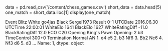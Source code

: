 data = pd.read_csv('/content/chess_games.csv')
short_data = data.head(5)
one_match = short_data.iloc[1]
display(one_match)

Event                                                         Blitz 
White                                                         go4jas
Black                                                     Sergei1973
Result                                                           0-1
UTCDate                                                   2016.06.30
UTCTime                                                     22:00:01
WhiteElo                                                        1641
BlackElo                                                        1627
WhiteRatingDiff                                                -11.0
BlackRatingDiff                                                 12.0
ECO                                                              C20
Opening                                    King's Pawn Opening: 2.b3
TimeControl                                                    300+0
Termination                                                   Normal
AN                 1. e4 e5 2. b3 Nf6 3. Bb2 Nc6 4. Nf3 d6 5. d3 ...
Name: 1, dtype: object